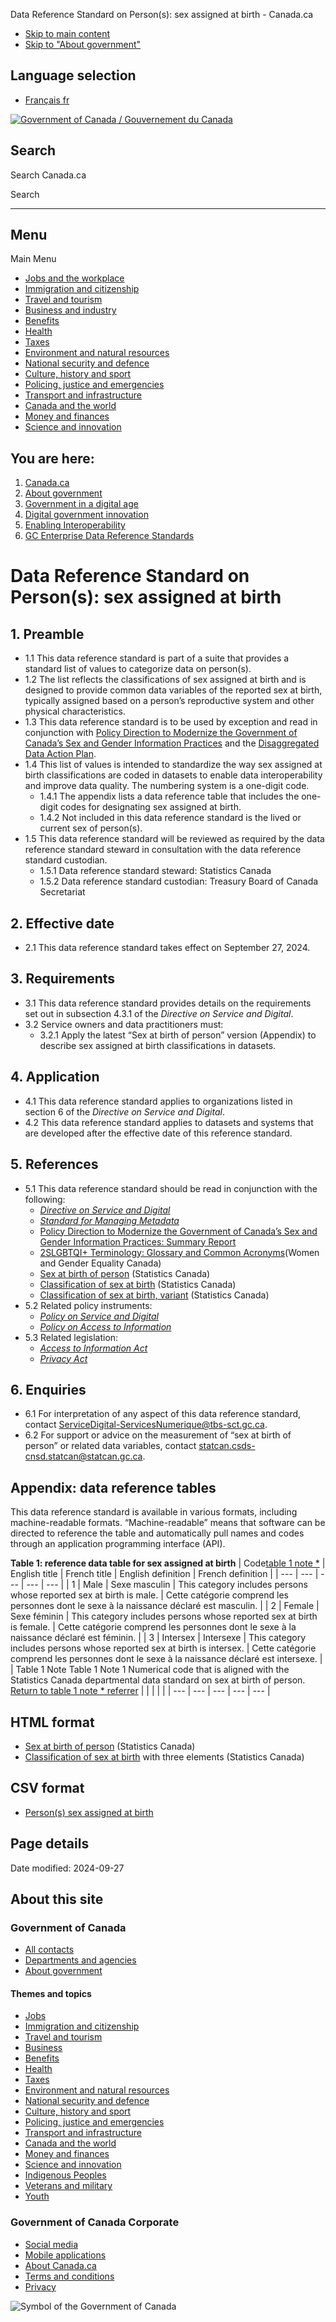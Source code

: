 


Data Reference Standard on Person(s): sex assigned at birth - Canada.ca




















* [Skip to main content](#wb-cont)
* [Skip to "About government"](#wb-info)

## Language selection

* [Français
  fr](/fr/gouvernement/systeme/gouvernement-numerique/innovations-gouvernementales-numeriques/permettre-interoperabilite/normes-referentielles-pangouvernementales-relatives-donnees-gc/norme-referentielle-donnees-personnes-sexe-assigne-naissance.html)



[![Government of Canada](/etc/designs/canada/wet-boew/assets/sig-blk-en.svg)
 /
Gouvernement du Canada](/en.html)



## Search

Search Canada.ca



Search





---


## Menu

Main Menu 

* [Jobs and the workplace](https://www.canada.ca/en/services/jobs.html)
* [Immigration and citizenship](https://www.canada.ca/en/services/immigration-citizenship.html)
* [Travel and tourism](https://travel.gc.ca/)
* [Business and industry](https://www.canada.ca/en/services/business.html)
* [Benefits](https://www.canada.ca/en/services/benefits.html)
* [Health](https://www.canada.ca/en/services/health.html)
* [Taxes](https://www.canada.ca/en/services/taxes.html)
* [Environment and natural resources](https://www.canada.ca/en/services/environment.html)
* [National security and defence](https://www.canada.ca/en/services/defence.html)
* [Culture, history and sport](https://www.canada.ca/en/services/culture.html)
* [Policing, justice and emergencies](https://www.canada.ca/en/services/policing.html)
* [Transport and infrastructure](https://www.canada.ca/en/services/transport.html)
* [Canada and the world](https://www.international.gc.ca/world-monde/index.aspx?lang=eng)
* [Money and finances](https://www.canada.ca/en/services/finance.html)
* [Science and innovation](https://www.canada.ca/en/services/science.html)



## You are here:

1. [Canada.ca](/en.html)
2. [About government](/en/government/system.html)
3. [Government in a digital age](/en/government/system/digital-government.html)
4. [Digital government innovation](/en/government/system/digital-government/digital-government-innovations.html)
5. [Enabling Interoperability](/en/government/system/digital-government/digital-government-innovations/enabling-interoperability.html)
6. [GC Enterprise Data Reference Standards](/en/government/system/digital-government/digital-government-innovations/enabling-interoperability/gc-enterprise-data-reference-standards.html)




# Data Reference Standard on Person(s): sex assigned at birth


## 1. Preamble

* 1.1 This data reference standard is part of a suite that provides a standard list of values to categorize data on person(s).
* 1.2 The list reflects the classifications of sex assigned at birth and is designed to provide common data variables of the reported sex at birth, typically assigned based on a person’s reproductive system and other physical characteristics.
* 1.3 This data reference standard is to be used by exception and read in conjunction with [Policy Direction to Modernize the Government of Canada’s Sex and Gender Information Practices](/en/treasury-board-secretariat/corporate/reports/summary-modernizing-info-sex-gender.html#p-ss1)  and the [Disaggregated Data Action Plan](https://www.statcan.gc.ca/en/trust/modernization/disaggregated-data).
* 1.4 This list of values is intended to standardize the way sex assigned at birth classifications are coded in datasets to enable data interoperability and improve data quality. The numbering system is a one-digit code.
  + 1.4.1 The appendix lists a data reference table that includes the one-digit codes for designating sex assigned at birth.
  + 1.4.2 Not included in this data reference standard is the lived or current sex of person(s).
* 1.5 This data reference standard will be reviewed as required by the data reference standard steward in consultation with the data reference standard custodian.
  + 1.5.1 Data reference standard steward: Statistics Canada
  + 1.5.2 Data reference standard custodian: Treasury Board of Canada Secretariat

## 2. Effective date

* 2.1 This data reference standard takes effect on September 27, 2024.

## 3. Requirements

* 3.1 This data reference standard provides details on the requirements set out in subsection 4.3.1 of the *Directive on Service and Digital*.
* 3.2 Service owners and data practitioners must:
  + 3.2.1 Apply the latest “Sex at birth of person” version (Appendix) to describe sex assigned at birth classifications in datasets.

## 4. Application

* 4.1 This data reference standard applies to organizations listed in section 6 of the *Directive on Service and Digital*.
* 4.2 This data reference standard applies to datasets and systems that are developed after the effective date of this reference standard.

## 5. References

* 5.1 This data reference standard should be read in conjunction with the following:
  + [*Directive on Service and Digital*](https://www.tbs-sct.canada.ca/pol/doc-eng.aspx?id=32601)
  + [*Standard for Managing Metadata*](https://www.tbs-sct.canada.ca/pol/doc-eng.aspx?id=32786)
  + [Policy Direction to Modernize the Government of Canada’s Sex and Gender Information Practices: Summary Report](/en/treasury-board-secretariat/corporate/reports/summary-modernizing-info-sex-gender.html#p-ss1)
  + [2SLGBTQI+ Terminology: Glossary and Common Acronyms](https://women-gender-equality.canada.ca/en/free-to-be-me/2slgbtqi-plus-glossary.html)(Women and Gender Equality Canada)
  + [Sex at birth of person](https://www23.statcan.gc.ca/imdb/p3Var.pl?Function=DEC&Id=24101) (Statistics Canada)
  + [Classification of sex at birth](http://www23.statcan.gc.ca/imdb/p3VD.pl?Function=getVD&TVD=1326697) (Statistics Canada)
  + [Classification of sex at birth, variant](http://www23.statcan.gc.ca/imdb/p3VD.pl?Function=getVD&TVD=1326701) (Statistics Canada)
* 5.2 Related policy instruments:
  + [*Policy on Service and Digital*](https://www.tbs-sct.canada.ca/pol/doc-eng.aspx?id=32603)
  + [*Policy on Access to Information*](https://www.tbs-sct.canada.ca/pol/doc-eng.aspx?id=12453)
* 5.3 Related legislation:
  + [*Access to Information Act*](https://laws-lois.justice.gc.ca/eng/ACTS/A-1/index.html)
  + [*Privacy Act*](https://laws-lois.justice.gc.ca/eng/ACTS/P-21/index.html)

## 6. Enquiries

* 6.1 For interpretation of any aspect of this data reference standard, contact [ServiceDigital-ServicesNumerique@tbs-sct.gc.ca](mailto:ServiceDigital-ServicesNumerique@tbs-sct.gc.ca).
* 6.2 For support or advice on the measurement of “sex at birth of person” or related data variables, contact [statcan.csds-cnsd.statcan@statcan.gc.ca](mailto:statcan.csds-cnsd.statcan@statcan.gc.ca).

## Appendix: data reference tables

This data reference standard is available in various formats, including machine-readable formats. “Machine-readable” means that software can be directed to reference the table and automatically pull names and codes through an application programming interface (API).

**Table 1: reference data table for sex assigned at birth**
| Code[table 1 note \*](#table1-fn1) | English title | French title | English definition | French definition |
| --- | --- | --- | --- | --- |
| 1 | Male | Sexe masculin | This category includes persons whose reported sex at birth is male. | Cette catégorie comprend les personnes dont le sexe à la naissance déclaré est masculin. |
| 2 | Female | Sexe féminin | This category includes persons whose reported sex at birth is female. | Cette catégorie comprend les personnes dont le sexe à la naissance déclaré est féminin. |
| 3 | Intersex | Intersexe | This category includes persons whose reported sex at birth is intersex. | Cette catégorie comprend les personnes dont le sexe à la naissance déclaré est intersexe. |
| Table 1 Note Table 1 Note 1  Numerical code that is aligned with the Statistics Canada departmental data standard on sex at birth of person.  [Return to table 1 note \* referrer](#table1-fn1-rf) | | | | |
| --- | --- | --- | --- | --- |


## HTML format

* [Sex at birth of person](https://www23.statcan.gc.ca/imdb/p3Var.pl?Function=DEC&Id=24101)  (Statistics Canada)
* [Classification of sex at birth](https://www23.statcan.gc.ca/imdb/p3VD.pl?Function=getVD&TVD=1326701) with three elements (Statistics Canada)

## CSV format

* [Person(s) sex assigned at birth](https://open.canada.ca/data/en/dataset/9c36431e-d916-498d-9779-0c52ce840293)


## Page details



Date modified:
2024-09-27






## About this site

### Government of Canada

* [All contacts](/en/contact.html)
* [Departments and agencies](/en/government/dept.html)
* [About government](/en/government/system.html)

#### Themes and topics

* [Jobs](/en/services/jobs.html)
* [Immigration and citizenship](/en/services/immigration-citizenship.html)
* [Travel and tourism](https://travel.gc.ca/)
* [Business](/en/services/business.html)
* [Benefits](/en/services/benefits.html)
* [Health](/en/services/health.html)
* [Taxes](/en/services/taxes.html)
* [Environment and natural resources](/en/services/environment.html)
* [National security and defence](/en/services/defence.html)
* [Culture, history and sport](/en/services/culture.html)
* [Policing, justice and emergencies](/en/services/policing.html)
* [Transport and infrastructure](/en/services/transport.html)
* [Canada and the world](https://www.international.gc.ca/world-monde/index.aspx?lang=eng)
* [Money and finances](/en/services/finance.html)
* [Science and innovation](/en/services/science.html)
* [Indigenous Peoples](/en/services/indigenous-peoples.html)
* [Veterans and military](/en/services/veterans-military.html)
* [Youth](/en/services/youth.html)



### Government of Canada Corporate

* [Social media](https://www.canada.ca/en/social.html)
* [Mobile applications](https://www.canada.ca/en/mobile.html)
* [About Canada.ca](https://www.canada.ca/en/government/about.html)
* [Terms and conditions](/en/transparency/terms.html)
* [Privacy](/en/transparency/privacy.html)

![Symbol of the Government of Canada](/etc/designs/canada/wet-boew/assets/wmms-blk.svg)













